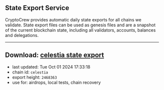 ## State Export Service
CryptoCrew provides automatic daily state exports for all chains we validate. State export files can be used as genesis files and are a snapshot of the current blockchain state, including all validators, accounts, balances and delegations.

---
**Download: [celestia state export](https://dl-eu2.ccvalidators.com/SERVICE/celestia/celestia_export_2468363.json)**
---

- last updated: Tue Oct 01 2024 17:33:18
- chain id: `celestia`
- export height: `2468363`
- use for: airdrops, local tests, chain recovery
